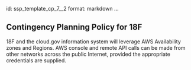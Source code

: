 id: ssp_template_cp_7__2
format: markdown
...
## Contingency Planning Policy for 18F

18F and the cloud.gov information system will leverage AWS Availability zones and Regions. AWS console and remote
API calls can be made from other networks across the public Internet, provided the appropriate credentials are
supplied.
